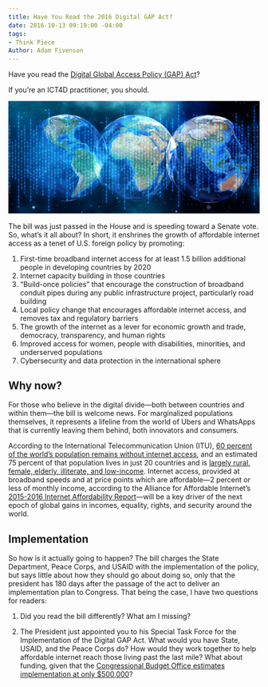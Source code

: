 ```yaml
---
title: Have You Read the 2016 Digital GAP Act?
date: 2016-10-13 09:19:00 -04:00
tags:
- Think Piece
Author: Adam Fivenson
---
```


Have you read the [Digital Global Access Policy (GAP) Act](https://www.congress.gov/bill/114th-congress/house-bill/5537/text?)? 

If you’re an ICT4D practitioner, you should. 

![binary-1695475_1920.jpg](/uploads/binary-1695475_1920.jpg)

The bill was just passed in the House and is speeding toward a Senate vote. So, what’s it all about? In short, it enshrines the growth of affordable internet access as a tenet of U.S. foreign policy by promoting: 

<!--more-->

1. First-time broadband internet access for at least 1.5 billion additional people in developing countries by 2020 
2. Internet capacity building in those countries
3. “Build-once policies” that encourage the construction of broadband conduit pipes during any public infrastructure project, particularly road building
4. Local policy change that encourages affordable internet access, and removes tax and regulatory barriers
5. The growth of the internet as a lever for economic growth and trade, democracy, transparency, and human rights
6. Improved access for women, people with disabilities, minorities, and underserved populations
7. Cybersecurity and data protection in the international sphere

## Why now?
For those who believe in the digital divide—both between countries and within them—the bill is welcome news. For marginalized populations themselves, it represents a lifeline from the world of Ubers and WhatsApps that is currently leaving them behind, both innovators and consumers. 

According to the International Telecommunication Union (ITU), [60 percent of the world’s population remains without internet access](http://www.itu.int/en/ITU-D/Statistics/Documents/publications/misr2015/MISR2015-w5.pdf), and an estimated 75 percent of that population lives in just 20 countries and is [largely rural, female, elderly, illiterate, and low-income](https://www.congress.gov/bill/114th-congress/house-bill/5537/text?). Internet access, provided at broadband speeds and at price points which are affordable—2 percent or less of monthly income, according to the Alliance for Affordable Internet’s [2015-2016 Internet Affordability Report](http://a4ai.org/affordability-report/)—will be a key driver of the next epoch of global gains in incomes, equality, rights, and security around the world. 

## Implementation
So how is it actually going to happen? The bill charges the State Department, Peace Corps, and USAID with the implementation of the policy, but says little about how they should go about doing so, only that the president has 180 days after the passage of the act to deliver an implementation plan to Congress. That being the case, I have two questions for readers:

1. Did you read the bill differently? What am I missing? 

2. The President just appointed you to his Special Task Force for the Implementation of the Digital GAP Act. What would you have State, USAID, and the Peace Corps do? How would they work together to help affordable internet reach those living past the last mile? What about funding, given that the [Congressional Budget Office estimates implementation at only $500,000]( https://www.cbo.gov/publication/51942)?